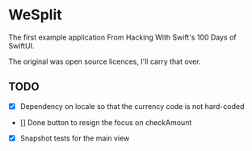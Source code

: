 # WeSplit

The first example application From Hacking With Swift's 100 Days of SwiftUI.

The original was open source licences, I'll carry that over.

## TODO

- [X] Dependency on locale so that the currency code is not hard-coded
- [] Done button to resign the focus on checkAmount
- [X] Snapshot tests for the main view
